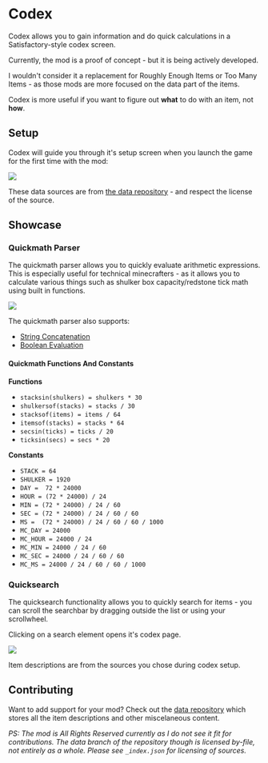 # Codex

Codex allows you to gain information and do quick calculations in a Satisfactory-style codex screen.

Currently, the mod is a proof of concept - but it is being actively developed.

I wouldn't consider it a replacement for Roughly Enough Items or Too Many Items - as those mods are more focused on the data part of the items.

Codex is more useful if you want to figure out **what** to do with an item, not **how**.

## Setup

Codex will guide you through it's setup screen when you launch the game for the first time with the mod:

![](https://i.imgur.com/3Lg6or9.gif)

These data sources are from [the data repository](https://github.com/mineblock11/Codex/tree/data) - and respect the license of the source.

## Showcase

### Quickmath Parser

The quickmath parser allows you to quickly evaluate arithmetic expressions.
This is especially useful for technical minecrafters - as it allows you to calculate various things such as shulker box capacity/redstone tick math using built in functions.

![](https://i.imgur.com/Gj1csmT.gif)

The quickmath parser also supports:

- [String Concatenation](https://imgur.com/qza71OB)
- [Boolean Evaluation](https://imgur.com/QAle7gw)

#### Quickmath Functions And Constants

**Functions**

- `stacksin(shulkers) = shulkers * 30`
- `shulkersof(stacks) = stacks / 30`
- `stacksof(items) = items / 64`
- `itemsof(stacks) = stacks * 64`
- `secsin(ticks) = ticks / 20`
- `ticksin(secs) = secs * 20`

**Constants**

- `STACK = 64`
- `SHULKER = 1920`
- `DAY =  72 * 24000`
- `HOUR = (72 * 24000) / 24`
- `MIN = (72 * 24000) / 24 / 60`
- `SEC = (72 * 24000) / 24 / 60 / 60`
- `MS =  (72 * 24000) / 24 / 60 / 60 / 1000`
- `MC_DAY = 24000`
- `MC_HOUR = 24000 / 24`
- `MC_MIN = 24000 / 24 / 60`
- `MC_SEC = 24000 / 24 / 60 / 60`
- `MC_MS = 24000 / 24 / 60 / 60 / 1000`


### Quicksearch

The quicksearch functionality allows you to quickly search for items - you can scroll the searchbar by dragging outside the list or using your scrollwheel.

Clicking on a search element opens it's codex page.

![](https://i.imgur.com/fQxQqrF.gif)

Item descriptions are from the sources you chose during codex setup.

## Contributing

Want to add support for your mod? Check out the [data repository](https://github.com/mineblock11/Codex/tree/data) which stores all the item descriptions and other miscelaneous content. 

*PS: The mod is All Rights Reserved currently as I do not see it fit for contributions. The data branch of the repository though is licensed by-file, not entirely as a whole. Please see `_index.json` for licensing of sources.*
